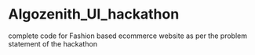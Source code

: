 # Algozenith_UI_hackathon
complete code for Fashion based ecommerce website as per the problem statement of the hackathon

